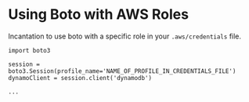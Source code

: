 # Using Boto with AWS Roles

Incantation to use boto with a specific role in your `.aws/credentials` file.

```
import boto3

session = boto3.Session(profile_name='NAME_OF_PROFILE_IN_CREDENTIALS_FILE')
dynamoClient = session.client('dynamodb')

...
```

